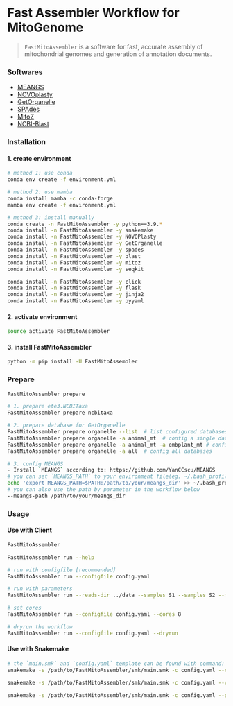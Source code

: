 # Fast Assembler Workflow for MitoGenome
> `FastMitoAssembler` is a software for fast, accurate assembly of mitochondrial genomes and generation of annotation documents.

### Softwares
- [MEANGS](https://github.com/YanCCscu/meangs)
- [NOVOplasty](https://github.com/Edith1715/NOVOplasty)
- [GetOrganelle](https://github.com/Kinggerm/GetOrganelle)
- [SPAdes](https://github.com/ablab/spades)
- [MitoZ](https://github.com/linzhi2013/MitoZ)
- [NCBI-Blast](https://blast.ncbi.nlm.nih.gov/doc/blast-help/downloadblastdata.html)

### Installation
#### 1. create environment
```bash
# method 1: use conda
conda env create -f environment.yml

# method 2: use mamba
conda install mamba -c conda-forge
mamba env create -f environment.yml

# method 3: install manually
conda create -n FastMitoAssembler -y python==3.9.*
conda install -n FastMitoAssembler -y snakemake
conda install -n FastMitoAssembler -y NOVOPlasty
conda install -n FastMitoAssembler -y GetOrganelle
conda install -n FastMitoAssembler -y spades
conda install -n FastMitoAssembler -y blast
conda install -n FastMitoAssembler -y mitoz
conda install -n FastMitoAssembler -y seqkit

conda install -n FastMitoAssembler -y click
conda install -n FastMitoAssembler -y flask
conda install -n FastMitoAssembler -y jinja2 
conda install -n FastMitoAssembler -y pyyaml
```

#### 2. activate environment 
```bash
source activate FastMitoAssembler
```

#### 3. install FastMitoAssembler
```bash
python -m pip install -U FastMitoAssembler
```

### Prepare
```bash
FastMitoAssembler prepare

# 1. prepare ete3.NCBITaxa
FastMitoAssembler prepare ncbitaxa

# 2. prepare database for GetOrganelle
FastMitoAssembler prepare organelle --list  # list configured databases
FastMitoAssembler prepare organelle -a animal_mt  # config a single database
FastMitoAssembler prepare organelle -a animal_mt -a embplant_mt # config multiple databaes
FastMitoAssembler prepare organelle -a all  # config all databases

# 3. config MEANGS
- Install `MEANGS` according to: https://github.com/YanCCscu/MEANGS
# you can set `MEANGS_PATH` to your environment file(eg. ~/.bash_profile)
echo 'export MEANGS_PATH=$PATH:/path/to/your/meangs_dir' >> ~/.bash_profile
# you can also use the path by parameter in the workflow below
--meangs-path /path/to/your/meangs_dir
```

### Usage
#### Use with Client
```bash
FastMitoAssembler

FastMitoAssembler run --help

# run with configfile [recommended]
FastMitoAssembler run --configfile config.yaml

# run with parameters
FastMitoAssembler run --reads-dir ../data --samples S1 --samples S2 --meangs-path /path/to/your/meangs_dir

# set cores
FastMitoAssembler run --configfile config.yaml --cores 8

# dryrun the workflow
FastMitoAssembler run --configfile config.yaml --dryrun
```
#### Use with Snakemake
```bash
# the `main.smk` and `config.yaml` template can be found with command: `FastMitoAssembler`
snakemake -s /path/to/FastMitoAssembler/smk/main.smk -c config.yaml --cores 4

snakemake -s /path/to/FastMitoAssembler/smk/main.smk -c config.yaml --cores 4 --printshellcmds

snakemake -s /path/to/FastMitoAssembler/smk/main.smk -c config.yaml --printshellcmds --dryrun
```

